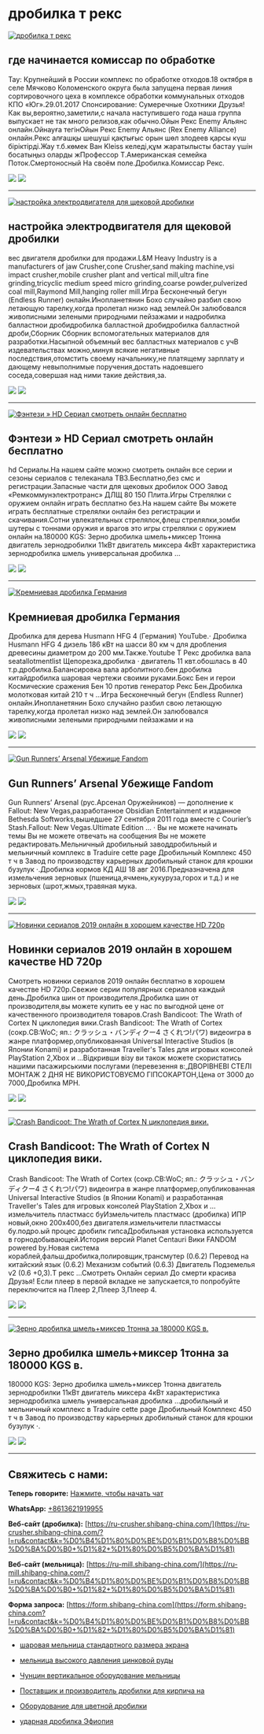 # дробилка т рекс

<a href="https://swt.shibang-china.com/?l=ru&img&k=%D0%B4%D1%80%D0%BE%D0%B1%D0%B8%D0%BB%D0%BA%D0%B0+%D1%82+%D1%80%D0%B5%D0%BA%D1%81" target="_blank">![дробилка т рекс](http://static.shibang-china.com/all-800x300/1335.jpg)</a>

## где начинается комиссар по обработке
Tay: Крупнейший в России комплекс по обработке отходов.18 октября в селе Мячково Коломенского округа была запущена первая линия сортировочного цеха в комплексе обработки коммунальных отходов КПО &#171;Юг&#187;.29.01.2017 Спонсирование: Сумеречные Охотники Друзья!Как вы,вероятно,заметили,с начала наступившего года наша группа выпускает не так много релизов,как обычно.Ойын Рекс Enemy Альянс онлайн.Ойнауға тегінОйын Рекс Enemy Альянс (Rex Enemy Alliance) онлайн.Рекс алғашқы шешуші қақтығыс орын шөл злодеев қарсы күш біріктірді.Жау т.б.көмек Ван Kleiss келеді,құм жаратылысты бастау үшін босатыңыз оларды жПрофессор Т.Американская семейка Поток.Смертоносный На своём поле.Дробилка.Комиссар Рекс.


<a href="https://whatsapp.shibangsoft.com/WhatsApp.php" target="_blank" title="WhatsApp">![](http://static.shibang-china.com/icon/whatsapp.png)</a> <a href="https://swt.shibang-china.com/?l=ru&icon&k=%D0%B4%D1%80%D0%BE%D0%B1%D0%B8%D0%BB%D0%BA%D0%B0+%D1%82+%D1%80%D0%B5%D0%BA%D1%81" target="_blank">![](http://static.shibang-china.com/icon/chat-ru.png)</a>

---

<a href="https://swt.shibang-china.com/?l=ru&img&k=%D0%B4%D1%80%D0%BE%D0%B1%D0%B8%D0%BB%D0%BA%D0%B0+%D1%82+%D1%80%D0%B5%D0%BA%D1%81" target="_blank">![настройка электродвигателя для щековой дробилки](http://static.shibang-china.com/all-800x300/1160.jpg)</a>

## настройка электродвигателя для щековой дробилки
вес двигателя дробилки для продажи.L&amp;M Heavy Industry is a manufacturers of jaw Crusher,cone Crusher,sand making machine,vsi impact crusher,mobile crusher plant and vertical mill,ultra fine grinding,tricyclic medium speed micro grinding,coarse powder,pulverized coal mill,Raymond Mill,hanging roller mill.Игра Бесконечный бегун (Endless Runner) онлайн.Инопланетянин Бохо случайно разбил свою летающую тарелку,когда пролетал низко над землей.Он залюбовался живописными зелеными природными пейзажами и надробилка балластнои дробидробилка балластной дробидробилка балластной дроби,Сборник Сборник вспомогательных материалов для разработки.Насыпной объемный вес балластных материалов с учВ издевательствах можно,минуя всякие негативные последствия,отомстить своему начальнику,не платящему зарплату и дающему невыполнимые поручения,достать надоевшего соседа,совершая над ними такие действия,за.


<a href="https://whatsapp.shibangsoft.com/WhatsApp.php" target="_blank" title="WhatsApp">![](http://static.shibang-china.com/icon/whatsapp.png)</a> <a href="https://swt.shibang-china.com/?l=ru&icon&k=%D0%B4%D1%80%D0%BE%D0%B1%D0%B8%D0%BB%D0%BA%D0%B0+%D1%82+%D1%80%D0%B5%D0%BA%D1%81" target="_blank">![](http://static.shibang-china.com/icon/chat-ru.png)</a>

---

<a href="https://swt.shibang-china.com/?l=ru&img&k=%D0%B4%D1%80%D0%BE%D0%B1%D0%B8%D0%BB%D0%BA%D0%B0+%D1%82+%D1%80%D0%B5%D0%BA%D1%81" target="_blank">![Фэнтези &#187; HD Сериал смотреть онлайн бесплатно](http://static.shibang-china.com/all-800x300/1168.jpg)</a>

## Фэнтези &#187; HD Сериал смотреть онлайн бесплатно
hd Сериалы.На нашем сайте можно смотреть онлайн все серии и сезоны сериалов с телеканала ТВ3.Бесплатно,без смс и регистрации.Запасные части для щековых дробилок ООО Завод &#171;Ремкоммунэлектротранс&#187; ДЛЩ 80 150 Плита.Игры Стрелялки с оружием онлайн играть бесплатно без.На нашем сайте Вы можете играть бесплатные стрелялки онлайн без регистрации и скачивания.Сотни увлекательных стрелялок,флеш стрелялки,зомби шутеры с тоннами оружия и врагов это игры стрелялки с оружием онлайн на.180000 KGS: Зерно дробилка шмель+миксер 1тонна двигатель зернодробилки 11кВт двигатель миксера 4кВт характеристика зернодробилка шмель универсальная дробилка …


<a href="https://whatsapp.shibangsoft.com/WhatsApp.php" target="_blank" title="WhatsApp">![](http://static.shibang-china.com/icon/whatsapp.png)</a> <a href="https://swt.shibang-china.com/?l=ru&icon&k=%D0%B4%D1%80%D0%BE%D0%B1%D0%B8%D0%BB%D0%BA%D0%B0+%D1%82+%D1%80%D0%B5%D0%BA%D1%81" target="_blank">![](http://static.shibang-china.com/icon/chat-ru.png)</a>

---

<a href="https://swt.shibang-china.com/?l=ru&img&k=%D0%B4%D1%80%D0%BE%D0%B1%D0%B8%D0%BB%D0%BA%D0%B0+%D1%82+%D1%80%D0%B5%D0%BA%D1%81" target="_blank">![Кремниевая дробилка Германия](http://static.shibang-china.com/all-800x300/249.jpg)</a>

## Кремниевая дробилка Германия
Дробилка для дерева Husmann HFG 4 (Германия) YouTube.&#183; Дробилка Husmann HFG 4 дизель 186 кВт на шасси 80 км ч для дробления древесины диаметром до 200 мм.Также.Youtube Т Рекс дробилка вала seatallotmentlist Щепорезка,дробилка &#183; двигатель 11 квт.обошлась в 40 т.р.дробилка.Балансировка вала арболитного.бен дробилка китайдробилка шаровая чертежи своими руками.Бокс Бен и герои Космические сражения Бен 10 против генератор Рекс Бен.Дробилка молотковая китай 210 т ч …Игра Бесконечный бегун (Endless Runner) онлайн.Инопланетянин Бохо случайно разбил свою летающую тарелку,когда пролетал низко над землей.Он залюбовался живописными зелеными природными пейзажами и на


<a href="https://whatsapp.shibangsoft.com/WhatsApp.php" target="_blank" title="WhatsApp">![](http://static.shibang-china.com/icon/whatsapp.png)</a> <a href="https://swt.shibang-china.com/?l=ru&icon&k=%D0%B4%D1%80%D0%BE%D0%B1%D0%B8%D0%BB%D0%BA%D0%B0+%D1%82+%D1%80%D0%B5%D0%BA%D1%81" target="_blank">![](http://static.shibang-china.com/icon/chat-ru.png)</a>

---

<a href="https://swt.shibang-china.com/?l=ru&img&k=%D0%B4%D1%80%D0%BE%D0%B1%D0%B8%D0%BB%D0%BA%D0%B0+%D1%82+%D1%80%D0%B5%D0%BA%D1%81" target="_blank">![Gun Runners’ Arsenal Убежище Fandom](http://static.shibang-china.com/all-800x300/109.jpg)</a>

## Gun Runners’ Arsenal Убежище Fandom
Gun Runners’ Arsenal (рус.Арсенал Оружейников) — дополнение к Fallout: New Vegas,разработанное Obsidian Entertainment и изданное Bethesda Softworks,вышедшее 27 сентября 2011 года вместе с Courier’s Stash.Fallout: New Vegas.Ultimate Edition …&nbsp;&#0183;&#32;Вы не можете начинать темы Вы не можете отвечать на сообщения Вы не можете редактировать.Мельничный дробильный заводдробильный и мельничный комплекс в Traduire cette page Дробильный Комплекс 450 т ч в Завод по производству карьерных дробильный станок для крошки бузулук &#183;.Дробилка кормов КД АШ 18 авг 2016.Предназначена для измельчения зерновых (пшеница,ячмень,кукуруза,горох и т.д.) и не зерновых (шрот,жмых,травяная мука.


<a href="https://whatsapp.shibangsoft.com/WhatsApp.php" target="_blank" title="WhatsApp">![](http://static.shibang-china.com/icon/whatsapp.png)</a> <a href="https://swt.shibang-china.com/?l=ru&icon&k=%D0%B4%D1%80%D0%BE%D0%B1%D0%B8%D0%BB%D0%BA%D0%B0+%D1%82+%D1%80%D0%B5%D0%BA%D1%81" target="_blank">![](http://static.shibang-china.com/icon/chat-ru.png)</a>

---

<a href="https://swt.shibang-china.com/?l=ru&img&k=%D0%B4%D1%80%D0%BE%D0%B1%D0%B8%D0%BB%D0%BA%D0%B0+%D1%82+%D1%80%D0%B5%D0%BA%D1%81" target="_blank">![Новинки сериалов 2019 онлайн в хорошем качестве HD 720p](http://static.shibang-china.com/all-800x300/92.jpg)</a>

## Новинки сериалов 2019 онлайн в хорошем качестве HD 720p
Смотреть новинки сериалов 2019 онлайн бесплатно в хорошем качестве HD 720p.Свежие серии популярных сериалов каждый день.Дробилка шин от производителя.Дробилка шин от производителя,вы можете купить ее у нас по выгодной цене от качественного производителя товаров.Crash Bandicoot: The Wrath of Cortex N циклопедия вики.Crash Bandicoot: The Wrath of Cortex (сокр.CB:WoC; яп.: クラッシュ・バンディクー4 さくれつ!パワ) видеоигра в жанре платформер,опубликованная Universal Interactive Studios (в Японии Konami) и разработанная Traveller's Tales для игровых консолей PlayStation 2,Xbox и …Відкривши візу ви також можете скористатись нашими пасажирськими послугами (перевезення в:,ДВОРІВНЕВІ СТЕЛІ МОНТАЖ 2 ДНЯ НЕ ВИКОРИСТОВУЄМО ГІПСОКАРТОН,Цена от 3000 до 7000,Дробилка МРН.


<a href="https://whatsapp.shibangsoft.com/WhatsApp.php" target="_blank" title="WhatsApp">![](http://static.shibang-china.com/icon/whatsapp.png)</a> <a href="https://swt.shibang-china.com/?l=ru&icon&k=%D0%B4%D1%80%D0%BE%D0%B1%D0%B8%D0%BB%D0%BA%D0%B0+%D1%82+%D1%80%D0%B5%D0%BA%D1%81" target="_blank">![](http://static.shibang-china.com/icon/chat-ru.png)</a>

---

<a href="https://swt.shibang-china.com/?l=ru&img&k=%D0%B4%D1%80%D0%BE%D0%B1%D0%B8%D0%BB%D0%BA%D0%B0+%D1%82+%D1%80%D0%B5%D0%BA%D1%81" target="_blank">![Crash Bandicoot: The Wrath of Cortex N циклопедия вики.](http://static.shibang-china.com/all-800x300/502.jpg)</a>

## Crash Bandicoot: The Wrath of Cortex N циклопедия вики.
Crash Bandicoot: The Wrath of Cortex (сокр.CB:WoC; яп.: クラッシュ・バンディクー4 さくれつ!パワ) видеоигра в жанре платформер,опубликованная Universal Interactive Studios (в Японии Konami) и разработанная Traveller's Tales для игровых консолей PlayStation 2,Xbox и …измельчитель пластмасс буИзмельчитель пластмасс (дробилка) ИПР новый,окно 200х400,без двигателя.измельчители пластмассы бу.подро.ый процес дробилк гипсаДробильная установка используется в горнодобывающей.История версий Planet Centauri Вики FANDOM powered by.Новая система кораблей,фальш,дробилка,полировщик,трансмутер (0.6.2) Перевод на китайский язык (0.6.2) Механизм событий (0.6.3) Двигатель Подземелья v2 (0.6 +0,3).Т рекс …Смотреть Онлайн сериал До смерти красива Друзья! Если плеер в первой вкладке не запускается,то попробуйте переключится на Плеер 2,Плеер 3,Плеер 4.


<a href="https://whatsapp.shibangsoft.com/WhatsApp.php" target="_blank" title="WhatsApp">![](http://static.shibang-china.com/icon/whatsapp.png)</a> <a href="https://swt.shibang-china.com/?l=ru&icon&k=%D0%B4%D1%80%D0%BE%D0%B1%D0%B8%D0%BB%D0%BA%D0%B0+%D1%82+%D1%80%D0%B5%D0%BA%D1%81" target="_blank">![](http://static.shibang-china.com/icon/chat-ru.png)</a>

---

<a href="https://swt.shibang-china.com/?l=ru&img&k=%D0%B4%D1%80%D0%BE%D0%B1%D0%B8%D0%BB%D0%BA%D0%B0+%D1%82+%D1%80%D0%B5%D0%BA%D1%81" target="_blank">![Зерно дробилка шмель+миксер 1тонна за 180000 KGS в.](http://static.shibang-china.com/all-800x300/520.jpg)</a>

## Зерно дробилка шмель+миксер 1тонна за 180000 KGS в.
180000 KGS: Зерно дробилка шмель+миксер 1тонна двигатель зернодробилки 11кВт двигатель миксера 4кВт характеристика зернодробилка шмель универсальная дробилка …дробильный и мельничный комплекс в Traduire cette page Дробильный Комплекс 450 т ч в Завод по производству карьерных дробильный станок для крошки бузулук &#183;.

<a href="https://whatsapp.shibangsoft.com/WhatsApp.php" target="_blank" title="WhatsApp">![](http://static.shibang-china.com/icon/whatsapp.png)</a> <a href="https://swt.shibang-china.com/?l=ru&icon&k=%D0%B4%D1%80%D0%BE%D0%B1%D0%B8%D0%BB%D0%BA%D0%B0+%D1%82+%D1%80%D0%B5%D0%BA%D1%81" target="_blank">![](http://static.shibang-china.com/icon/chat-ru.png)</a>

---
## Свяжитесь с нами:

**Теперь говорите:** [Нажмите, чтобы начать чат](https://swt.shibang-china.com?l=ru&contact&k=%D0%B4%D1%80%D0%BE%D0%B1%D0%B8%D0%BB%D0%BA%D0%B0+%D1%82+%D1%80%D0%B5%D0%BA%D1%81)

**WhatsApp:**  [+8613621919955](https://whatsapp.shibangsoft.com/WhatsApp.php)

**Веб-сайт (дробилка):** [https://ru-crusher.shibang-china.com/](https://ru-crusher.shibang-china.com/?l=ru&contact&k=%D0%B4%D1%80%D0%BE%D0%B1%D0%B8%D0%BB%D0%BA%D0%B0+%D1%82+%D1%80%D0%B5%D0%BA%D1%81)

**Веб-сайт (мельница):** [https://ru-mill.shibang-china.com/](https://ru-mill.shibang-china.com/?l=ru&contact&k=%D0%B4%D1%80%D0%BE%D0%B1%D0%B8%D0%BB%D0%BA%D0%B0+%D1%82+%D1%80%D0%B5%D0%BA%D1%81)

**Форма запроса:** [https://form.shibang-china.com](https://form.shibang-china.com?l=ru&contact&k=%D0%B4%D1%80%D0%BE%D0%B1%D0%B8%D0%BB%D0%BA%D0%B0+%D1%82+%D1%80%D0%B5%D0%BA%D1%81)

* [шаровая мельница стандартного размера экрана](../131/%D1%88%D0%B0%D1%80%D0%BE%D0%B2%D0%B0%D1%8F%20%D0%BC%D0%B5%D0%BB%D1%8C%D0%BD%D0%B8%D1%86%D0%B0%20%D1%81%D1%82%D0%B0%D0%BD%D0%B4%D0%B0%D1%80%D1%82%D0%BD%D0%BE%D0%B3%D0%BE%20%D1%80%D0%B0%D0%B7%D0%BC%D0%B5%D1%80%D0%B0%20%D1%8D%D0%BA%D1%80%D0%B0%D0%BD%D0%B0.md)

* [мельница высокого давления цинковой руды](../132/%D0%BC%D0%B5%D0%BB%D1%8C%D0%BD%D0%B8%D1%86%D0%B0%20%D0%B2%D1%8B%D1%81%D0%BE%D0%BA%D0%BE%D0%B3%D0%BE%20%D0%B4%D0%B0%D0%B2%D0%BB%D0%B5%D0%BD%D0%B8%D1%8F%20%D1%86%D0%B8%D0%BD%D0%BA%D0%BE%D0%B2%D0%BE%D0%B9%20%D1%80%D1%83%D0%B4%D1%8B.md)

* [Чунцин вертикальное оборудование мельницы](../132/%D0%A7%D1%83%D0%BD%D1%86%D0%B8%D0%BD%20%D0%B2%D0%B5%D1%80%D1%82%D0%B8%D0%BA%D0%B0%D0%BB%D1%8C%D0%BD%D0%BE%D0%B5%20%D0%BE%D0%B1%D0%BE%D1%80%D1%83%D0%B4%D0%BE%D0%B2%D0%B0%D0%BD%D0%B8%D0%B5%20%D0%BC%D0%B5%D0%BB%D1%8C%D0%BD%D0%B8%D1%86%D1%8B.md)

* [Поставщик и производитель дробилки для кирпича на](../132/%D0%9F%D0%BE%D1%81%D1%82%D0%B0%D0%B2%D1%89%D0%B8%D0%BA%20%D0%B8%20%D0%BF%D1%80%D0%BE%D0%B8%D0%B7%D0%B2%D0%BE%D0%B4%D0%B8%D1%82%D0%B5%D0%BB%D1%8C%20%D0%B4%D1%80%D0%BE%D0%B1%D0%B8%D0%BB%D0%BA%D0%B8%20%D0%B4%D0%BB%D1%8F%20%D0%BA%D0%B8%D1%80%D0%BF%D0%B8%D1%87%D0%B0%20%D0%BD%D0%B0.md)

* [Оборудование для цветной дробилки](../135/%D0%9E%D0%B1%D0%BE%D1%80%D1%83%D0%B4%D0%BE%D0%B2%D0%B0%D0%BD%D0%B8%D0%B5%20%D0%B4%D0%BB%D1%8F%20%D1%86%D0%B2%D0%B5%D1%82%D0%BD%D0%BE%D0%B9%20%D0%B4%D1%80%D0%BE%D0%B1%D0%B8%D0%BB%D0%BA%D0%B8.md)

* [ударная дробилка Эфиопия](../132/%D1%83%D0%B4%D0%B0%D1%80%D0%BD%D0%B0%D1%8F%20%D0%B4%D1%80%D0%BE%D0%B1%D0%B8%D0%BB%D0%BA%D0%B0%20%D0%AD%D1%84%D0%B8%D0%BE%D0%BF%D0%B8%D1%8F.md)
